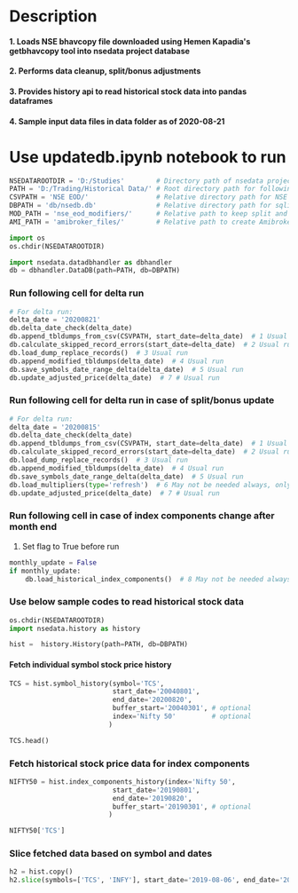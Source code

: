 # Description
#### 1. Loads NSE bhavcopy file downloaded using Hemen Kapadia's getbhavcopy tool into nsedata project database
#### 2. Performs data cleanup, split/bonus adjustments
#### 3. Provides history api to read historical stock data into pandas dataframes
#### 4. Sample input data files in data folder as of 2020-08-21

# Use updatedb.ipynb notebook to run


```python
NSEDATAROOTDIR = 'D:/Studies'        # Directory path of nsedata project folder
PATH = 'D:/Trading/Historical Data/' # Root directory path for following directories
CSVPATH = 'NSE EOD/'                 # Relative directory path for NSE bhavcopy historical files
DBPATH = 'db/nsedb.db'               # Relative directory path for sqlite database to store data
MOD_PATH = 'nse_eod_modifiers/'      # Relative path to keep split and other data downloaded from NSE website
AMI_PATH = 'amibroker_files/'        # Relative path to create Amibroker files - Not tested
```


```python
import os
os.chdir(NSEDATAROOTDIR)
```


```python
import nsedata.datadbhandler as dbhandler
db = dbhandler.DataDB(path=PATH, db=DBPATH)
```

### Run following cell for delta run


```python
# For delta run:
delta_date = '20200821'
db.delta_date_check(delta_date)
db.append_tbldumps_from_csv(CSVPATH, start_date=delta_date)  # 1 Usual run
db.calculate_skipped_record_errors(start_date=delta_date)  # 2 Usual run
db.load_dump_replace_records()  # 3 Usual run
db.append_modified_tbldumps(delta_date)  # 4 Usual run
db.save_symbols_date_range_delta(delta_date)  # 5 Usual run
db.update_adjusted_price(delta_date)  # 7 # Usual run
```

### Run following cell for delta run in case of split/bonus update


```python
# For delta run:
delta_date = '20200815'
db.delta_date_check(delta_date)
db.append_tbldumps_from_csv(CSVPATH, start_date=delta_date)  # 1 Usual run
db.calculate_skipped_record_errors(start_date=delta_date)  # 2 Usual run
db.load_dump_replace_records()  # 3 Usual run
db.append_modified_tbldumps(delta_date)  # 4 Usual run
db.save_symbols_date_range_delta(delta_date)  # 5 Usual run
db.load_multipliers(type='refresh')  # 6 May not be needed always, only on corporate actions
db.update_adjusted_price(delta_date)  # 7 # Usual run
```

### Run following cell in case of index components change after month end
1. Set flag to True before run


```python
monthly_update = False
if monthly_update:
    db.load_historical_index_components()  # 8 May not be needed always, after month-end
```

### Use below sample codes to read historical stock data


```python
os.chdir(NSEDATAROOTDIR)
import nsedata.history as history

hist =  history.History(path=PATH, db=DBPATH)
```

#### Fetch individual symbol stock price history


```python
TCS = hist.symbol_history(symbol='TCS',
                          start_date='20040801',
                          end_date='20200820',
                          buffer_start='20040301', # optional
                          index='Nifty 50'         # optional
                         )
```


```python
TCS.head()
```

### Fetch historical stock price data for index components


```python
NIFTY50 = hist.index_components_history(index='Nifty 50',
                          start_date='20190801',
                          end_date='20190820',
                          buffer_start='20190301', # optional
                         )
```


```python
NIFTY50['TCS']
```

### Slice fetched data based on symbol and dates


```python
h2 = hist.copy()
h2.slice(symbols=['TCS', 'INFY'], start_date='2019-08-06', end_date='2019-08-09')
```
